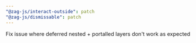 ```yaml
---
"@zag-js/interact-outside": patch
"@zag-js/dismissable": patch
---
```


Fix issue where deferred nested + portalled layers don't work as expected
